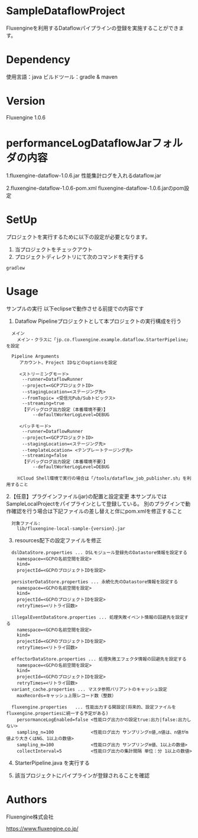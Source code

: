 # SampleDataflowProject
Fluxengineを利用するDataflowパイプラインの登録を実施することができます。

# Dependency
使用言語：java
ビルドツール：gradle & maven

# Version
Fluxengine 1.0.6

# performanceLogDataflowJarフォルダの内容

  1.fluxengine-dataflow-1.0.6.jar
  性能集計ログを入れるdataflow.jar

  2.fluxengine-dataflow-1.0.6-pom.xml
  fluxengine-dataflow-1.0.6.jarのpom設定

# SetUp
プロジェクトを実行するために以下の設定が必要となります。

1. 当プロジェクトをチェックアウト
2. プロジェクトディレクトリにて次のコマンドを実行する
```
gradlew
```

# Usage
サンプルの実行
  以下eclipseで動作させる前提での内容です

  1. Dataflow Pipelineプロジェクトとして本プロジェクトの実行構成を行う
  ```
    メイン
      メイン・クラスに「jp.co.fluxengine.example.dataflow.StarterPipeline」を設定

    Pipeline Arguments
       アカウント、Project IDなどのoptionsを設定

       <ストリーミングモード>
        --runner=DataflowRunner
        --project=<GCPプロジェクトID>
        --stagingLocation=<ステージング先>
        --fromTopic= <受信元Pub/Subトピックス>
        --streaming=true
        【デバッグログ出力設定（本番環境不要）】
            --defaultWorkerLogLevel=DEBUG

       <バッチモード>
        --runner=DataflowRunner
        --project=<GCPプロジェクトID>
        --stagingLocation=<ステージング先>
        --templateLocation= <テンプレートテージング先>
        --streaming=false
        【デバッグログ出力設定（本番環境不要）】
            --defaultWorkerLogLevel=DEBUG

      ※Cloud Shell環境で実行の場合は「/tools/dataflow_job_publisher.sh」を利用すること
  ```
  2.【任意】プラグインファイル(jar)の配置と設定変更
     本サンプルではSampleLocalProjectをパイプラインとして登録している。
     別のプラグインで動作確認を行う場合は下記ファイルの差し替えと伴にpom.xmlを修正すること
  ```
    対象ファイル:
      lib/fluxengine-local-sample-{version}.jar
  ```
  3. resources配下の設定ファイルを修正
  ```
    dslDataStore.properties ... DSLモジュール登録先のDatastore情報を設定する
      namespace=<GCPの名前空間を設定>
      kind=
      projectId=<GCPのプロジェクトIDを設定>

    persisterDataStore.properties ... 永続化先のDatastore情報を設定する
      namespace=<GCPの名前空間を設定>
      kind=
      projectId=<GCPのプロジェクトIDを設定>
      retryTimes=<リトライ回数>

    illegalEventDataStore.properties ... 処理失敗イベント情報の回避先を設定する
      namespace=<GCPの名前空間を設定>
      kind=
      projectId=<GCPのプロジェクトIDを設定>
      retryTimes=<リトライ回数>

    effectorDataStore.properties ... 処理失敗エフェクタ情報の回避先を設定する
      namespace=<GCPの名前空間を設定>
      kind=
      projectId=<GCPのプロジェクトIDを設定>
      retryTimes=<リトライ回数>
    variant_cache.properties ... マスタ参照バリアントのキャッシュ設定
      maxRecords=キャッシュ上限レコード数（整数）

    fluxengine.properties   ... 性能出力する関設定(将来的、設定ファイルをfluxengine.propertiesに統一する予定がある)
      persormanceLogEnabled=false <性能ログ出力かの設定true:出力|false:出力しない>
      sampling_n=100              <性能ログ出力 サンプリングn値,n値は、n値がm値より大きくはNG、1以上の数値>
      sampling_m=100              <性能ログ出力 サンプリングm値、1以上の数値>
      collectInterval=5           <性能ログ出力の集計間隔 単位：分 1以上の数値>
  ```
  4. StarterPipeline.java を実行する

  5. 該当プロジェクトにパイプラインが登録されることを確認

# Authors
Fluxengine株式会社

https://www.fluxengine.co.jp/
